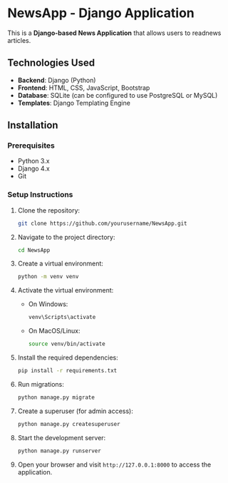 # NewsApp - Django Application

This is a **Django-based News Application** that allows users to readnews articles. 

## Technologies Used

- **Backend**: Django (Python)
- **Frontend**: HTML, CSS, JavaScript, Bootstrap
- **Database**: SQLite (can be configured to use PostgreSQL or MySQL)
- **Templates**: Django Templating Engine

## Installation

### Prerequisites

- Python 3.x
- Django 4.x
- Git

### Setup Instructions

1. Clone the repository:

    ```bash
    git clone https://github.com/yourusername/NewsApp.git
    ```

2. Navigate to the project directory:

    ```bash
    cd NewsApp
    ```

3. Create a virtual environment:

    ```bash
    python -m venv venv
    ```

4. Activate the virtual environment:

    - On Windows:
        ```bash
        venv\Scripts\activate
        ```
    - On MacOS/Linux:
        ```bash
        source venv/bin/activate
        ```

5. Install the required dependencies:

    ```bash
    pip install -r requirements.txt
    ```

6. Run migrations:

    ```bash
    python manage.py migrate
    ```

7. Create a superuser (for admin access):

    ```bash
    python manage.py createsuperuser
    ```

8. Start the development server:

    ```bash
    python manage.py runserver
    ```

9. Open your browser and visit `http://127.0.0.1:8000` to access the application.


